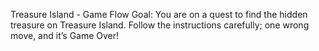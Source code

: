 Treasure Island - Game Flow
Goal: You are on a quest to find the hidden treasure on Treasure Island. Follow the instructions carefully; one wrong move, and it’s Game Over!
